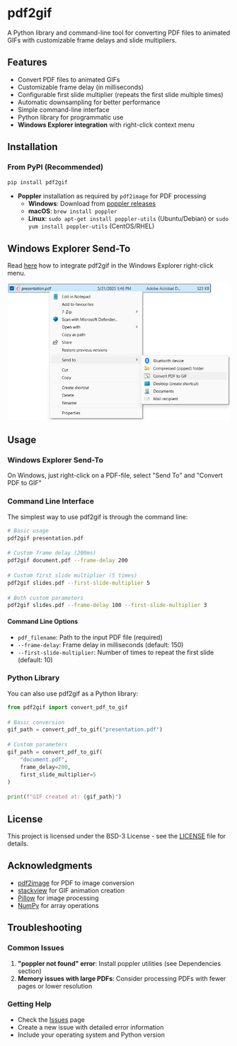 # pdf2gif

A Python library and command-line tool for converting PDF files to animated GIFs with customizable frame delays and slide multipliers.

## Features

- Convert PDF files to animated GIFs
- Customizable frame delay (in milliseconds)
- Configurable first slide multiplier (repeats the first slide multiple times)
- Automatic downsampling for better performance
- Simple command-line interface
- Python library for programmatic use
- **Windows Explorer integration** with right-click context menu

## Installation

### From PyPI (Recommended)

```bash
pip install pdf2gif
```

- **Poppler** installation as required by `pdf2image` for PDF processing
  - **Windows**: Download from [poppler releases](https://github.com/oschwartz10612/poppler-windows/releases/)
  - **macOS**: `brew install poppler`
  - **Linux**: `sudo apt-get install poppler-utils` (Ubuntu/Debian) or `sudo yum install poppler-utils` (CentOS/RHEL)

## Windows Explorer Send-To

Read [here](https://github.com/haesleinhuepf/pdf2gif/tree/main/scripts/README.md) how to integrate pdf2gif in the Windows Explorer right-click menu.

![](https://github.com/haesleinhuepf/pdf2gif/raw/main/docs/images/sendto.png)

## Usage

### Windows Explorer Send-To

On Windows, just right-click on a PDF-file, select "Send To" and "Convert PDF to GIF"

### Command Line Interface

The simplest way to use pdf2gif is through the command line:

```bash
# Basic usage
pdf2gif presentation.pdf

# Custom frame delay (200ms)
pdf2gif document.pdf --frame-delay 200

# Custom first slide multiplier (5 times)
pdf2gif slides.pdf --first-slide-multiplier 5

# Both custom parameters
pdf2gif slides.pdf --frame-delay 100 --first-slide-multiplier 3
```

#### Command Line Options

- `pdf_filename`: Path to the input PDF file (required)
- `--frame-delay`: Frame delay in milliseconds (default: 150)
- `--first-slide-multiplier`: Number of times to repeat the first slide (default: 10)

### Python Library

You can also use pdf2gif as a Python library:

```python
from pdf2gif import convert_pdf_to_gif

# Basic conversion
gif_path = convert_pdf_to_gif("presentation.pdf")

# Custom parameters
gif_path = convert_pdf_to_gif(
    "document.pdf",
    frame_delay=200,
    first_slide_multiplier=5
)

print(f"GIF created at: {gif_path}")
```

## License

This project is licensed under the BSD-3 License - see the [LICENSE](LICENSE) file for details.

## Acknowledgments

- [pdf2image](https://github.com/Belval/pdf2image) for PDF to image conversion
- [stackview](https://github.com/haesleinhuepf/stackview) for GIF animation creation
- [Pillow](https://python-pillow.org/) for image processing
- [NumPy](https://numpy.org/) for array operations

## Troubleshooting

### Common Issues

1. **"poppler not found" error**: Install poppler utilities (see Dependencies section)
2. **Memory issues with large PDFs**: Consider processing PDFs with fewer pages or lower resolution

### Getting Help

- Check the [Issues](https://github.com/haesleinhuepf/pdf2gif/issues) page
- Create a new issue with detailed error information
- Include your operating system and Python version 